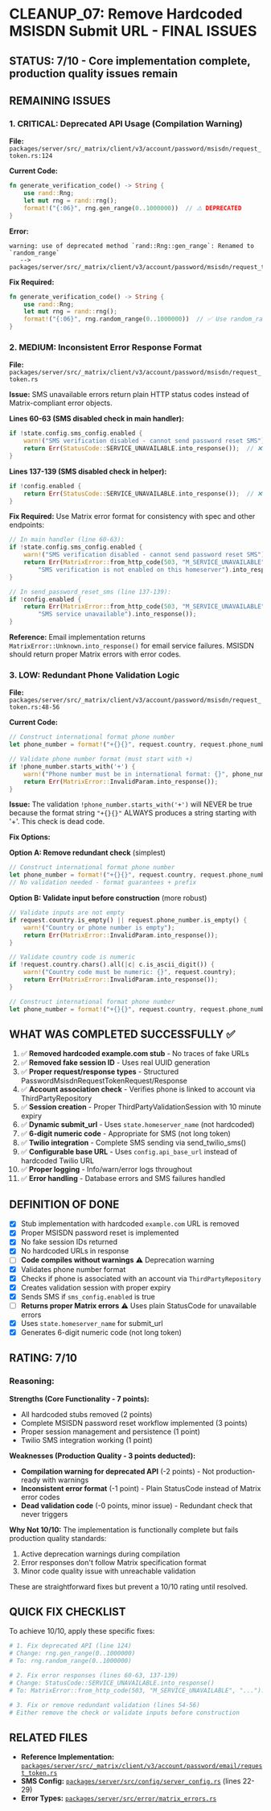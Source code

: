 # CLEANUP_07: Remove Hardcoded MSISDN Submit URL - FINAL ISSUES

## STATUS: 7/10 - Core implementation complete, production quality issues remain

## REMAINING ISSUES

### 1. CRITICAL: Deprecated API Usage (Compilation Warning)

**File:** `packages/server/src/_matrix/client/v3/account/password/msisdn/request_token.rs:124`

**Current Code:**
```rust
fn generate_verification_code() -> String {
    use rand::Rng;
    let mut rng = rand::rng();
    format!("{:06}", rng.gen_range(0..1000000))  // ⚠️ DEPRECATED
}
```

**Error:**
```
warning: use of deprecated method `rand::Rng::gen_range`: Renamed to `random_range`
   --> packages/server/src/_matrix/client/v3/account/password/msisdn/request_token.rs:124:26
```

**Fix Required:**
```rust
fn generate_verification_code() -> String {
    use rand::Rng;
    let mut rng = rand::rng();
    format!("{:06}", rng.random_range(0..1000000))  // ✅ Use random_range
}
```

### 2. MEDIUM: Inconsistent Error Response Format

**File:** `packages/server/src/_matrix/client/v3/account/password/msisdn/request_token.rs`

**Issue:** SMS unavailable errors return plain HTTP status codes instead of Matrix-compliant error objects.

**Lines 60-63 (SMS disabled check in main handler):**
```rust
if !state.config.sms_config.enabled {
    warn!("SMS verification disabled - cannot send password reset SMS");
    return Err(StatusCode::SERVICE_UNAVAILABLE.into_response());  // ❌ Plain status
}
```

**Lines 137-139 (SMS disabled check in helper):**
```rust
if !config.enabled {
    return Err(StatusCode::SERVICE_UNAVAILABLE.into_response());  // ❌ Plain status
}
```

**Fix Required:** Use Matrix error format for consistency with spec and other endpoints:

```rust
// In main handler (line 60-63):
if !state.config.sms_config.enabled {
    warn!("SMS verification disabled - cannot send password reset SMS");
    return Err(MatrixError::from_http_code(503, "M_SERVICE_UNAVAILABLE", 
        "SMS verification is not enabled on this homeserver").into_response());
}

// In send_password_reset_sms (line 137-139):
if !config.enabled {
    return Err(MatrixError::from_http_code(503, "M_SERVICE_UNAVAILABLE", 
        "SMS service unavailable").into_response());
}
```

**Reference:** Email implementation returns `MatrixError::Unknown.into_response()` for email service failures. MSISDN should return proper Matrix errors with error codes.

### 3. LOW: Redundant Phone Validation Logic

**File:** `packages/server/src/_matrix/client/v3/account/password/msisdn/request_token.rs:48-56`

**Current Code:**
```rust
// Construct international format phone number
let phone_number = format!("+{}{}", request.country, request.phone_number);

// Validate phone number format (must start with +)
if !phone_number.starts_with('+') {
    warn!("Phone number must be in international format: {}", phone_number);
    return Err(MatrixError::InvalidParam.into_response());
}
```

**Issue:** The validation `!phone_number.starts_with('+')` will NEVER be true because the format string `"+{}{}"` ALWAYS produces a string starting with '+'. This check is dead code.

**Fix Options:**

**Option A: Remove redundant check** (simplest)
```rust
// Construct international format phone number
let phone_number = format!("+{}{}", request.country, request.phone_number);
// No validation needed - format guarantees + prefix
```

**Option B: Validate input before construction** (more robust)
```rust
// Validate inputs are not empty
if request.country.is_empty() || request.phone_number.is_empty() {
    warn!("Country or phone number is empty");
    return Err(MatrixError::InvalidParam.into_response());
}

// Validate country code is numeric
if !request.country.chars().all(|c| c.is_ascii_digit()) {
    warn!("Country code must be numeric: {}", request.country);
    return Err(MatrixError::InvalidParam.into_response());
}

// Construct international format phone number
let phone_number = format!("+{}{}", request.country, request.phone_number);
```

## WHAT WAS COMPLETED SUCCESSFULLY ✅

1. ✅ **Removed hardcoded example.com stub** - No traces of fake URLs
2. ✅ **Removed fake session ID** - Uses real UUID generation
3. ✅ **Proper request/response types** - Structured PasswordMsisdnRequestTokenRequest/Response
4. ✅ **Account association check** - Verifies phone is linked to account via ThirdPartyRepository
5. ✅ **Session creation** - Proper ThirdPartyValidationSession with 10 minute expiry
6. ✅ **Dynamic submit_url** - Uses `state.homeserver_name` (not hardcoded)
7. ✅ **6-digit numeric code** - Appropriate for SMS (not long token)
8. ✅ **Twilio integration** - Complete SMS sending via send_twilio_sms()
9. ✅ **Configurable base URL** - Uses `config.api_base_url` instead of hardcoded Twilio URL
10. ✅ **Proper logging** - Info/warn/error logs throughout
11. ✅ **Error handling** - Database errors and SMS failures handled

## DEFINITION OF DONE

- [x] Stub implementation with hardcoded `example.com` URL is removed
- [x] Proper MSISDN password reset is implemented
- [x] No fake session IDs returned
- [x] No hardcoded URLs in response
- [ ] **Code compiles without warnings** ⚠️ Deprecation warning
- [x] Validates phone number format
- [x] Checks if phone is associated with an account via `ThirdPartyRepository`
- [x] Creates validation session with proper expiry
- [x] Sends SMS if `sms_config.enabled` is true
- [ ] **Returns proper Matrix errors** ⚠️ Uses plain StatusCode for unavailable errors
- [x] Uses `state.homeserver_name` for submit_url
- [x] Generates 6-digit numeric code (not long token)

## RATING: 7/10

### Reasoning:

**Strengths (Core Functionality - 7 points):**
- All hardcoded stubs removed (2 points)
- Complete MSISDN password reset workflow implemented (3 points)
- Proper session management and persistence (1 point)
- Twilio SMS integration working (1 point)

**Weaknesses (Production Quality - 3 points deducted):**
- **Compilation warning for deprecated API** (-2 points) - Not production-ready with warnings
- **Inconsistent error format** (-1 point) - Plain StatusCode instead of Matrix error codes
- **Dead validation code** (-0 points, minor issue) - Redundant check that never triggers

**Why Not 10/10:**
The implementation is functionally complete but fails production quality standards:
1. Active deprecation warnings during compilation
2. Error responses don't follow Matrix specification format
3. Minor code quality issue with unreachable validation

These are straightforward fixes but prevent a 10/10 rating until resolved.

## QUICK FIX CHECKLIST

To achieve 10/10, apply these specific fixes:

```bash
# 1. Fix deprecated API (line 124)
# Change: rng.gen_range(0..1000000)
# To: rng.random_range(0..1000000)

# 2. Fix error responses (lines 60-63, 137-139)
# Change: StatusCode::SERVICE_UNAVAILABLE.into_response()
# To: MatrixError::from_http_code(503, "M_SERVICE_UNAVAILABLE", "...").into_response()

# 3. Fix or remove redundant validation (lines 54-56)
# Either remove the check or validate inputs before construction
```

## RELATED FILES

- **Reference Implementation:** [`packages/server/src/_matrix/client/v3/account/password/email/request_token.rs`](../packages/server/src/_matrix/client/v3/account/password/email/request_token.rs)
- **SMS Config:** [`packages/server/src/config/server_config.rs`](../packages/server/src/config/server_config.rs) (lines 22-29)
- **Error Types:** [`packages/server/src/error/matrix_errors.rs`](../packages/server/src/error/matrix_errors.rs)
